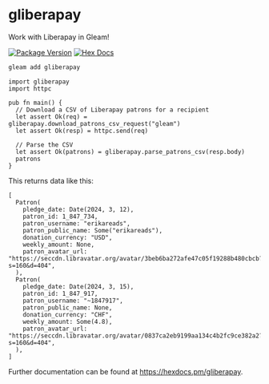 # gliberapay

Work with Liberapay in Gleam!

[![Package Version](https://img.shields.io/hexpm/v/gliberapay)](https://hex.pm/packages/gliberapay)
[![Hex Docs](https://img.shields.io/badge/hex-docs-ffaff3)](https://hexdocs.pm/gliberapay/)

```sh
gleam add gliberapay
```
```gleam
import gliberapay
import httpc

pub fn main() {
  // Download a CSV of Liberapay patrons for a recipient
  let assert Ok(req) = gliberapay.download_patrons_csv_request("gleam")
  let assert Ok(resp) = httpc.send(req)

  // Parse the CSV
  let assert Ok(patrons) = gliberapay.parse_patrons_csv(resp.body)
  patrons
}
```
This returns data like this:
```gleam
[
  Patron(
    pledge_date: Date(2024, 3, 12),
    patron_id: 1_847_734,
    patron_username: "erikareads",
    patron_public_name: Some("erikareads"),
    donation_currency: "USD",
    weekly_amount: None,
    patron_avatar_url: "https://seccdn.libravatar.org/avatar/3beb6ba272afe47c05f19288b480cbcb?s=160&d=404",
  ),
  Patron(
    pledge_date: Date(2024, 3, 15),
    patron_id: 1_847_917,
    patron_username: "~1847917",
    patron_public_name: None,
    donation_currency: "CHF",
    weekly_amount: Some(4.8),
    patron_avatar_url: "https://seccdn.libravatar.org/avatar/0837ca2eb9199aa134c4b2fc9ce382a2?s=160&d=404",
  ),
]
```
  

Further documentation can be found at <https://hexdocs.pm/gliberapay>.
